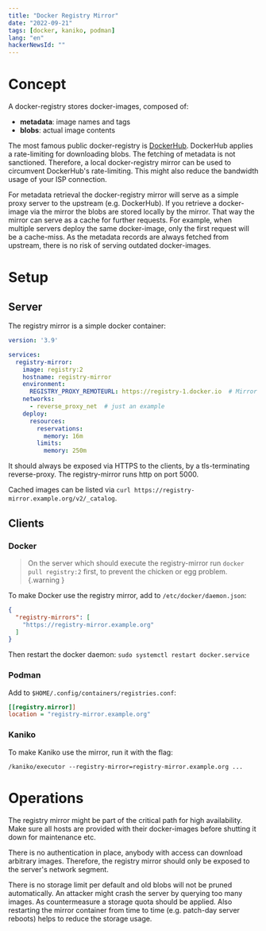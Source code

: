 ```yaml
---
title: "Docker Registry Mirror"
date: "2022-09-21"
tags: [docker, kaniko, podman]
lang: "en"
hackerNewsId: ""
---
```


# Concept

A docker-registry stores docker-images, composed of:
* **metadata**: image names and tags
* **blobs**: actual image contents

The most famous public docker-registry is [DockerHub](https://hub.docker.com). DockerHub applies a rate-limiting for downloading blobs. The fetching of metadata is not sanctioned. Therefore, a local docker-registry mirror can be used to circumvent DockerHub's rate-limiting. This might also reduce the bandwidth usage of your ISP connection.

For metadata retrieval the docker-registry mirror will serve as a simple proxy server to the upstream (e.g. DockerHub). If you retrieve a docker-image via the mirror the blobs are stored locally by the mirror. That way the mirror can serve as a cache for further requests. For example, when multiple servers deploy the same docker-image, only the first request will be a cache-miss. As the metadata records are always fetched from upstream, there is no risk of serving outdated docker-images.

# Setup

## Server

The registry mirror is a simple docker container:

```yaml
version: '3.9'

services:
  registry-mirror:
    image: registry:2
    hostname: registry-mirror
    environment:
      REGISTRY_PROXY_REMOTEURL: https://registry-1.docker.io  # Mirror DockerHub
    networks:
      - reverse_proxy_net  # just an example
    deploy:
      resources:
        reservations:
          memory: 16m
        limits:
          memory: 250m
```

It should always be exposed via HTTPS to the clients, by a tls-terminating reverse-proxy. The registry-mirror runs http on port 5000.

Cached images can be listed via `curl https://registry-mirror.example.org/v2/_catalog`.

## Clients

### Docker

> On the server which should execute the registry-mirror run `docker pull registry:2` first, to prevent the chicken or egg problem.
> {.warning }

To make Docker use the registry mirror, add to `/etc/docker/daemon.json`:

```json
{
  "registry-mirrors": [
    "https://registry-mirror.example.org"
  ]
}
```

Then restart the docker daemon: `sudo systemctl restart docker.service`

### Podman

Add to `$HOME/.config/containers/registries.conf`:

```ini
[[registry.mirror]]
location = "registry-mirror.example.org"
```

### Kaniko

To make Kaniko use the mirror, run it with the flag:

```shell
/kaniko/executor --registry-mirror=registry-mirror.example.org ...
```

# Operations

The registry mirror might be part of the critical path for high availability. Make sure all hosts are provided with their docker-images before shutting it down for maintenance etc.

There is no authentication in place, anybody with access can download arbitrary images. Therefore, the registry mirror should only be exposed to the server's network segment.

There is no storage limit per default and old blobs will not be pruned automatically. An attacker might crash the server by querying too many images. As countermeasure a storage quota should be applied. Also restarting the mirror container from time to time (e.g. patch-day server reboots) helps to reduce the storage usage.
